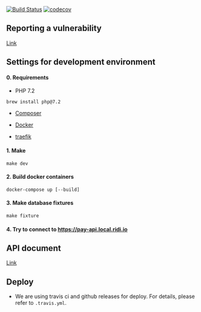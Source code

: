 [![Build Status](https://travis-ci.com/ridi/pay-backend.svg?token=xPAQFHxECFy2kMpwAYno&branch=master)](https://travis-ci.com/ridi/pay-backend)
[![codecov](https://codecov.io/gh/ridi/pay-backend/branch/master/graph/badge.svg?token=g1l9Hrb9zH)](https://codecov.io/gh/ridi/pay-backend)

## Reporting a vulnerability

[Link](https://github.com/ridi/pay-backend/security/policy)

## Settings for development environment

#### 0. Requirements
- PHP 7.2
```
brew install php@7.2
```

- [Composer](https://getcomposer.org/doc/00-intro.md#globally)

- [Docker](https://store.docker.com/editions/community/docker-ce-desktop-mac)

- [traefik](https://github.com/ridi/traefik/blob/master/README.md)

#### 1. Make
```
make dev
```

#### 2. Build docker containers
```
docker-compose up [--build] 
```

#### 3. Make database fixtures
```
make fixture
```

#### 4. Try to connect to https://pay-api.local.ridi.io 

## API document
[Link](https://s3.ap-northeast-2.amazonaws.com/ridi-pay-backend-api-doc/master/api.html)

## Deploy
- We are using travis ci and github releases for deploy. For details, please refer to `.travis.yml`.
